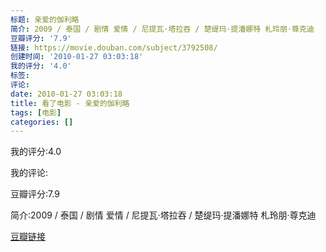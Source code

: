 ```yaml
---
标题: 亲爱的伽利略
简介: 2009 / 泰国 / 剧情 爱情 / 尼提瓦·塔拉吞 / 楚缇玛·提潘娜特 札玲朋·尊克迪
豆瓣评分: '7.9'
链接: https://movie.douban.com/subject/3792508/
创建时间: '2010-01-27 03:03:18'
我的评分: '4.0'
标签:
评论:
date: 2010-01-27 03:03:18
title: 看了电影 - 亲爱的伽利略
tags: [电影]
categories: []
---
```


我的评分:4.0

我的评论:

豆瓣评分:7.9

简介:2009 / 泰国 / 剧情 爱情 / 尼提瓦·塔拉吞 / 楚缇玛·提潘娜特 札玲朋·尊克迪

[豆瓣链接](https://movie.douban.com/subject/3792508/)

